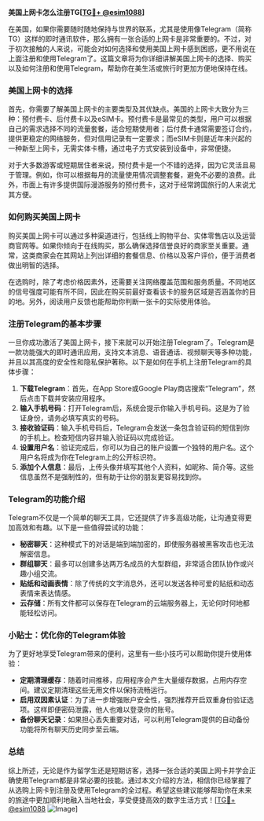 **美国上网卡怎么注册TG[[TG💪+ @esim1088](https://t.me/s/esim1088)]**

在美国，如果你需要随时随地保持与世界的联系，尤其是使用像Telegram（简称TG）这样的即时通讯软件，那么拥有一张合适的上网卡是非常重要的。不过，对于初次接触的人来说，可能会对如何选择和使用美国上网卡感到困惑，更不用说在上面注册和使用Telegram了。这篇文章将为你详细讲解美国上网卡的选择、购买以及如何注册和使用Telegram，帮助你在美生活或旅行时更加方便地保持在线。

### 美国上网卡的选择

首先，你需要了解美国上网卡的主要类型及其优缺点。美国的上网卡大致分为三种：预付费卡、后付费卡以及eSIM卡。预付费卡是最常见的类型，用户可以根据自己的需求选择不同的流量套餐，适合短期使用者；后付费卡通常需要签订合约，提供更稳定的网络服务，但对信用记录有一定要求；而eSIM卡则是近年来兴起的一种新型上网卡，无需实体卡槽，通过电子方式安装到设备中，非常便捷。

对于大多数游客或短期居住者来说，预付费卡是一个不错的选择，因为它灵活且易于管理。例如，你可以根据每月的流量使用情况调整套餐，避免不必要的浪费。此外，市面上有许多提供国际漫游服务的预付费卡，这对于经常跨国旅行的人来说尤其方便。

### 如何购买美国上网卡

购买美国上网卡可以通过多种渠道进行，包括线上购物平台、实体零售店以及运营商官网等。如果你倾向于在线购买，那么确保选择信誉良好的商家至关重要。通常，这类商家会在其网站上列出详细的套餐信息、价格以及客户评价，便于消费者做出明智的选择。

在选购时，除了考虑价格因素外，还需要关注网络覆盖范围和服务质量。不同地区的信号强度可能有所不同，因此在购买前最好查看该卡的服务区域是否涵盖你的目的地。另外，阅读用户反馈也能帮助你判断一张卡的实际使用体验。

### 注册Telegram的基本步骤

一旦你成功激活了美国上网卡，接下来就可以开始注册Telegram了。Telegram是一款功能强大的即时通讯应用，支持文本消息、语音通话、视频聊天等多种功能，并且以其高度的安全性和隐私保护著称。以下是如何在手机上注册Telegram的具体步骤：

1. **下载Telegram**：首先，在App Store或Google Play商店搜索“Telegram”，然后点击下载并安装应用程序。
2. **输入手机号码**：打开Telegram后，系统会提示你输入手机号码。这是为了验证身份，请务必填写真实的号码。
3. **接收验证码**：输入手机号码后，Telegram会发送一条包含验证码的短信到你的手机上。检查短信内容并输入验证码以完成验证。
4. **设置用户名**：验证完成后，你可以为自己的账户设置一个独特的用户名。这个用户名将成为你在Telegram上的公开标识符。
5. **添加个人信息**：最后，上传头像并填写其他个人资料，如昵称、简介等。这些信息虽然不是强制性的，但有助于让你的朋友更容易找到你。

### Telegram的功能介绍

Telegram不仅是一个简单的聊天工具，它还提供了许多高级功能，让沟通变得更加高效和有趣。以下是一些值得尝试的功能：

- **秘密聊天**：这种模式下的对话是端到端加密的，即使服务器被黑客攻击也无法解密信息。
- **群组聊天**：最多可以创建多达两万名成员的大型群组，非常适合团队协作或兴趣小组交流。
- **贴纸和动画表情**：除了传统的文字消息外，还可以发送各种可爱的贴纸和动态表情来表达情感。
- **云存储**：所有文件都可以保存在Telegram的云端服务器上，无论何时何地都能轻松访问。

### 小贴士：优化你的Telegram体验

为了更好地享受Telegram带来的便利，这里有一些小技巧可以帮助你提升使用体验：

- **定期清理缓存**：随着时间推移，应用程序会产生大量缓存数据，占用内存空间。建议定期清理这些无用文件以保持流畅运行。
- **启用双因素认证**：为了进一步增强账户安全性，强烈推荐开启双重身份验证选项。这样即便密码泄露，他人也难以登录你的账号。
- **备份聊天记录**：如果担心丢失重要对话，可以利用Telegram提供的自动备份功能将所有聊天历史同步至云端。

### 总结

综上所述，无论是作为留学生还是短期访客，选择一张合适的美国上网卡并学会正确使用Telegram都是非常必要的技能。通过本文介绍的方法，相信你已经掌握了从选购上网卡到注册及使用Telegram的全过程。希望这些建议能够帮助你在未来的旅途中更加顺利地融入当地社会，享受便捷高效的数字生活方式！[[TG💪+ @esim1088](https://t.me/s/esim1088) ![Image](https://i.postimg.cc/4NQfJmqS/Snipaste-2025-05-13-00-14-12.png)]